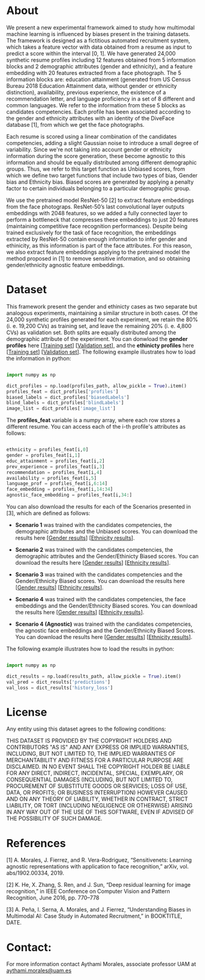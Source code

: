 
# About
We present a new experimental framework aimed to study how multimodal machine learning is influenced by biases present in the training  datasets. The framework is designed as a fictitious automated recruitment system, which takes a feature vector with data obtained from a resume as input to predict a score  within the interval [0, 1]. We have generated 24,000 synthetic resume profiles including 12 features obtained from 5 information blocks and 2 demographic  attributes  (gender  and  ethnicity), and a feature embedding with 20 features extracted from a face photograph. The 5 information blocks are: education attainment (generated from US Census Bureau 2018 Education Attainment data, without gender or ethnicity distinction), availability, previous experience, the existence of a recommendation letter, and language proficiency in a set of 8 different and common languages. We refer to the information from these 5 blocks as candidates competencies. Each profile has been associated according to the gender  and  ethnicity  attributes  with  an  identity  of  the  DiveFace  database [1], from which we get the face photographs.

Each resume is scored using a linear combination of the candidates competencies, adding a slight Gaussian noise to introduce a small degree of variability. Since we're not taking into account gender or ethnicity information during the score generation, these become agnostic to this information and should be equally distributed among different demographic groups. Thus, we refer to this target function as Unbiased scores, from which we define two target functions that include two types of bias, Gender bias and Ethnicity bias. Biased scores are generated by applying a penalty factor to certain individuals belonging to a particular demographic group.

We use the pretrained model ResNet-50 [2] to extract feature embeddings from the face photograps. ResNet-50’s last convolutional layer outputs embeddings with 2048 features, so we added a fully connected layer to perform a bottleneck that compresses these embeddings to just 20 features (maintaining competitive face  recognition  performances). Despite being trained exclusively for the task of face recognition, the embeddings extracted by ResNet-50 contain enough information to infer gender and ethinicity, as this information is part of the face attributes. For this reason, we also extract feature embeddings applying to the pretrained model the method proposed in [1] to remove sensitive information, and so obtaining gender/ethnicity agnostic feature embeddings.

# Dataset

This framework present the gender and ethinicty cases as two separate but analogous experiments, maintaining a similar structure in both cases. Of the 24,000 synthetic profiles generated for each experiment, we retain the 80% (i. e. 19,200 CVs) as training set, and leave the remaining 20% (i. e. 4,800 CVs) as validation set. Both splits are equally distributed among the demographic attribute of the experiment. You can donwload the **gender profiles** here [[Training set](http://)] [[Validation set](http://)], and the **ethinicty profiles** here [[Training set](http://)] [[Validation set](http://)]. The following example illustrates how to load the information in python:
```python

import numpy as np

dict_profiles = np.load(profiles_path, allow_pickle = True).item()
profiles_feat = dict_profiles['profiles']
biased_labels = dict_profiles['biasedLabels']
blind_labels = dict_profiles['blindLabels']
image_list = dict_profiles['image_list']

```

The **profiles_feat** variable is a numpy array, where each row stores a different resume. You can access each of the i-th profile's attributes as follows:

```python

ethnicity = profiles_feat[i,0]
gender = profiles_feat[i,1]
educ_attainment = profiles_feat[i,2]
prev_experience = profiles_feat[i,3]
recommendation = profiles_feat[i,4]
availability = profiles_feat[i,5]
language_prof = profiles_feat[i,6:14]
face_embedding = profiles_feat[i,14:34]
agnostic_face_embedding = profiles_feat[i,34:]

```

You can also download the results for each of the Scenarios presented in [3], which are defined as follows:

   - **Scenario 1** was trained with the candidates competencies, the demographic attributes and the Unbiased scores. You can download the results here [[Gender results](http://)] [[Ethnicity results](http://)].
   
   - **Scenario 2** was trained with the candidates competencies, the demographic attributes and the Gender/Ethinicty Biased scores. You can download the results here [[Gender results](http://)] [[Ethnicity results](http://)].
   
   - **Scenario 3** was trained with the candidates competencies and the Gender/Ethnicity Biased scores. You can download the results here [[Gender results](http://)] [[Ethnicity results](http://)].
   
   - **Scenario 4** was trained with the candidates competencies, the face embeddings and the Gender/Ethnicity Biased scores. You can download the results here [[Gender results](http://)] [[Ethnicity results](http://)].
   
   - **Scenario 4 (Agnostic)** was trained with the candidates competencies, the agnostic face embeddings and the Gender/Ethnicity Biased Scores. You can download the results here [[Gender results](http://)] [[Ethnicity results](http://)].
  
The following example illustrates how to load the results in python:

```python

import numpy as np

dict_results = np.load(results_path, allow_pickle = True).item()
val_pred = dict_results['predictions']
val_loss = dict_results['history_loss']

```

# License

Any entity using this dataset agrees to the following conditions:

THIS DATASET IS PROVIDED BY THE COPYRIGHT HOLDERS AND CONTRIBUTORS "AS IS" AND ANY EXPRESS OR IMPLIED WARRANTIES, INCLUDING, BUT NOT LIMITED TO, THE IMPLIED WARRANTIES OF MERCHANTABILITY AND FITNESS FOR A PARTICULAR PURPOSE ARE DISCLAIMED. IN NO EVENT SHALL THE COPYRIGHT HOLDER BE LIABLE FOR ANY DIRECT, INDIRECT, INCIDENTAL, SPECIAL, EXEMPLARY, OR CONSEQUENTIAL DAMAGES (INCLUDING, BUT NOT LIMITED TO, PROCUREMENT OF SUBSTITUTE GOODS OR SERVICES; LOSS OF USE, DATA, OR PROFITS; OR BUSINESS INTERRUPTION) HOWEVER CAUSED AND ON ANY THEORY OF LIABILITY, WHETHER IN CONTRACT, STRICT LIABILITY, OR TORT (INCLUDING NEGLIGENCE OR OTHERWISE) ARISING IN ANY WAY OUT OF THE USE OF THIS SOFTWARE, EVEN IF ADVISED OF THE POSSIBILITY OF SUCH DAMAGE.


# References

[1] A.   Morales,   J.   Fierrez,   and   R.   Vera-Rodriguez, “Sensitivenets: Learning   agnostic   representations with  application  to  face  recognition,” arXiv,   vol. abs/1902.00334, 2019.

[2] K. He, X. Zhang, S. Ren, and J. Sun, “Deep residual learning for image recognition,” in IEEE Conference on  Computer  Vision  and  Pattern  Recognition,  June 2016, pp. 770–778

[3] A. Peña, I. Serna, A.   Morales, and   J.   Fierrez, “Understanding Biases in Multimodal AI: Case Study in Automated Recruitment,” in BOOKTITLE, DATE.

# Contact:

For more information contact Aythami Morales, associate professor UAM at aythami.morales@uam.es
